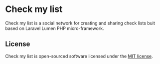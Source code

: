 # Check my list

Check my list is a social network for creating and sharing check lists buit based on Laravel Lumen PHP micro-framework.

## License

Check my list is open-sourced software licensed under the [MIT license](https://opensource.org/licenses/MIT).
